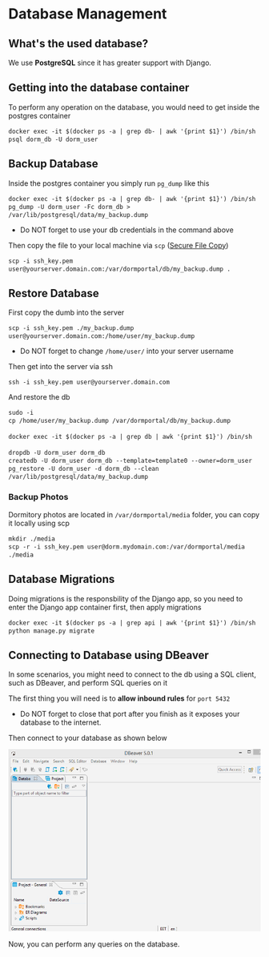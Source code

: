 
# Database Management

## What's the used database?

We use **PostgreSQL** since it has greater support with Django.

## Getting into the database container

To perform any operation on the database, you would need to get inside the postgres container

```
docker exec -it $(docker ps -a | grep db- | awk '{print $1}') /bin/sh
psql dorm_db -U dorm_user
```

## Backup Database

Inside the postgres container you simply run `pg_dump` like this

```
docker exec -it $(docker ps -a | grep db- | awk '{print $1}') /bin/sh
pg_dump -U dorm_user -Fc dorm_db > /var/lib/postgresql/data/my_backup.dump
```

* Do NOT forget to use your db credentials in the command above

Then copy the file to your local machine via `scp` ([Secure File Copy](https://www.ssh.com/ssh/scp/))

```
scp -i ssh_key.pem user@yourserver.domain.com:/var/dormportal/db/my_backup.dump .
```

## Restore Database

First copy the dumb into the server

```
scp -i ssh_key.pem ./my_backup.dump user@yourserver.domain.com:/home/user/my_backup.dump
```

* Do NOT forget to change `/home/user/` into your server username

Then get into the server via ssh

```
ssh -i ssh_key.pem user@yourserver.domain.com
```

And restore the db

```
sudo -i
cp /home/user/my_backup.dump /var/dormportal/db/my_backup.dump

docker exec -it $(docker ps -a | grep db | awk '{print $1}') /bin/sh

dropdb -U dorm_user dorm_db
createdb -U dorm_user dorm_db --template=template0 --owner=dorm_user
pg_restore -U dorm_user -d dorm_db --clean /var/lib/postgresql/data/my_backup.dump
```


### Backup Photos

Dormitory photos are located in `/var/dormportal/media` folder, you can copy it locally using scp

```
mkdir ./media
scp -r -i ssh_key.pem user@dorm.mydomain.com:/var/dormportal/media ./media
```

## Database Migrations

Doing migrations is the responsbility of the Django app, so you need to enter the Django app container first, then apply migrations

```
docker exec -it $(docker ps -a | grep api | awk '{print $1}') /bin/sh
python manage.py migrate
```

## Connecting to Database using DBeaver

In some scenarios, you might need to connect to the db using a SQL client, such as DBeaver, and perform SQL queries on it

The first thing you will need is to **allow inbound rules** for `port 5432`

* Do NOT forget to close that port after you finish as it exposes your database to the internet.

Then connect to your database as shown below

![dbeaver-connect](./images/dbeaver-connect.gif)

Now, you can perform any queries on the database.

